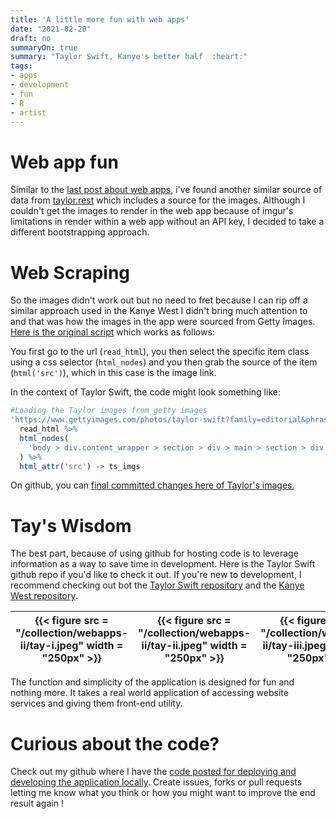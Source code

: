 ```yaml
---
title: 'A little more fun with web apps'
date: "2021-02-20"
draft: no
summaryOn: true
summary: "Taylor Swift, Kanye's better half  :heart:"
tags: 
- apps
- development
- fun   
- R
- artist
---
```

  
# Web app fun  

Similar to the [last post about web apps](/collection/webapps-i), i've found another similar source of data from [taylor.rest](https://taylor.rest/) which includes a source for the images. Although I couldn't get the images to render in the web app because of imgur's limitations in render within a web app without an API key, I decided to take a different bootstrapping approach.  

# Web Scraping  

So the images didn't work out but no need to fret because I can rip off a similar approach used in the Kanye West I didn't bring much attention to and that was how the images in the app were sourced from Getty Images. [Here is the original script](https://github.com/Esturban/ye/blob/master/src/4_imgs.R) which works as follows:     
  
You first go to the url (`read_html`), you then select the specific item class using a css selector (`html_nodes`) and you then grab the source of the item (`html('src')`), which in this case is the image link.   

In the context of Taylor Swift, the code might look something like:  
```r  
#Loading the Taylor images from getty images
'https://www.gettyimages.com/photos/taylor-swift?family=editorial&phrase=taylor%20swift&sort=mostpopular' %>%
  read_html %>%
  html_nodes(
    'body > div.content_wrapper > section > div > main > section > div.search-content__gallery-pager-wrapper > div > div.search-content__gallery > div > div > div.search-content__gallery-assets > div > article > a > figure > img'
  ) %>%
  html_attr('src') -> ts_imgs
```  

On github, you can [final committed changes here of Taylor's images.](https://github.com/Esturban/tswift/blob/master/src/4_imgs.R)   

# Tay's Wisdom   

The best part, because of using github for hosting code is to leverage information as a way to save time in development. Here is the Taylor Swift github repo if you'd like to check it out.  If you're new to development, I recommend checking out bot the [Taylor Swift repository](https://github.com/Esturban/tswift) and the [Kanye West repository](https://github.com/Esturban/ye).   
  
 
|{{< figure src = "/collection/webapps-ii/tay-i.jpeg" width = "250px" >}}|{{< figure src = "/collection/webapps-ii/tay-ii.jpeg" width = "250px" >}}|{{< figure src = "/collection/webapps-ii/tay-iii.jpeg" width = "250px" >}}| {{< figure src = "/collection/webapps-ii/tay-iv.jpeg" width = "250px" >}}|   
|:-----:|:-----:|:-----:|:-----:|  
    
  
The function and simplicity of the application is designed for fun and nothing more.  It takes a real world application of accessing website services and giving them front-end utility.   

# Curious about the code?  

Check out my github where I have the [code posted for deploying and developing the application locally](https://github.com/Esturban/tswift). Create issues, forks or pull requests letting me know what you think or how you might want to improve the end result again !  
